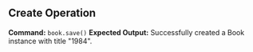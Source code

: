 ## Create Operation
**Command:** `book.save()`
**Expected Output:** Successfully created a Book instance with title "1984".
